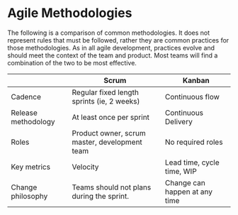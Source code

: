 # Agile Methodologies

The following is a comparison of common methodologies. It does not represent rules that must be followed, rather they are common practices for those methodologies. As in all agile development, practices evolve and should meet the context of the team and product. Most teams will find a combination of the two to be most effective.

|                     | Scrum                                         | Kanban                        |
|---------------------|-----------------------------------------------|-------------------------------|
| Cadence             | Regular fixed length sprints (ie, 2 weeks)    | Continuous flow               |
| Release methodology | At least once per sprint                      | Continuous Delivery           |
| Roles               | Product owner, scrum master, development team | No required roles             |
| Key metrics         | Velocity                                      | Lead time, cycle time, WIP    |
| Change philosophy   | Teams should not plans during the sprint.     | Change can happen at any time |
